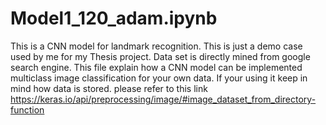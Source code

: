 # Model1_120_adam.ipynb
This is a CNN model for landmark recognition. This is just a demo case used by me for my Thesis project. Data set is directly mined from google search engine.
This file explain how a CNN model can be implemented multiclass image classification for your own data.
If your using it keep in mind how data is stored. please refer to this link https://keras.io/api/preprocessing/image/#image_dataset_from_directory-function
